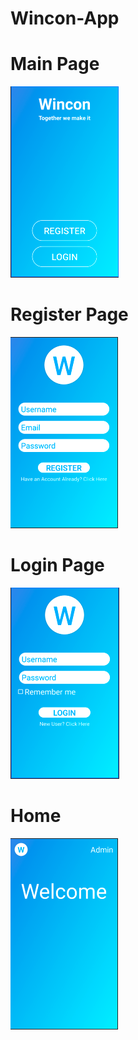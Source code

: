 # Wincon-App
<h1>Main Page</h1>

![](app/src/main/res/images/main.png)

<h1>Register Page</h1>

![](app/src/main/res/images/register.png)

<h1>Login Page</h1>

![](app/src/main/res/images/login.png)

<h1>Home</h1>

![](app/src/main/res/images/home.png)
